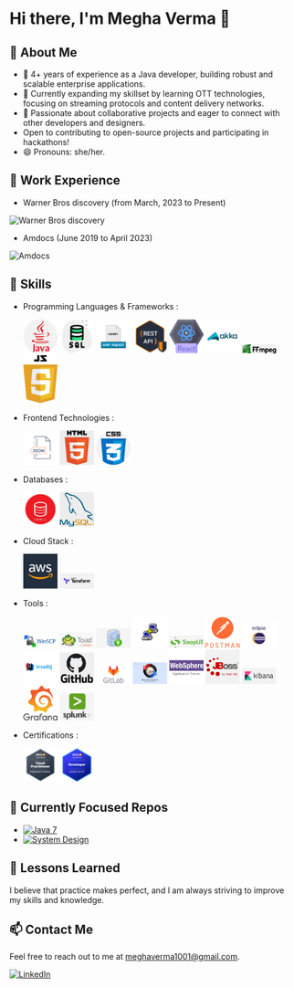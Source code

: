 # Hi there, I'm Megha Verma 👋

## 👀 About Me
- 🔭 4+ years of experience as a Java developer, building robust and scalable enterprise applications.
- 🌱 Currently expanding my skillset by learning OTT technologies, focusing on streaming protocols and content delivery networks.
- 💞️ Passionate about collaborative projects and eager to connect with other developers and designers.
- Open to contributing to open-source projects and participating in hackathons!
- 😄 Pronouns: she/her.
  

## 🏢 Work Experience

- Warner Bros discovery (from March, 2023 to Present)
<img src="https://github.com/Megha1001/Megha1001/assets/35575924/36a55f0c-a0a2-4a93-b3c0-d5b5d57165e6" alt="Warner Bros discovery" width="300">

- Amdocs (June 2019 to April 2023)
<img src="https://github.com/Megha1001/Megha1001/assets/35575924/86a34b15-1ebb-48ce-9fdf-a72cd5e84d12" alt="Amdocs" width="100">


## 🚀 Skills
- Programming Languages & Frameworks :

  <img src="https://github.com/Megha1001/Megha1001/blob/main/readme-resources/java%20(1).png" width="60"> <img src="https://github.com/Megha1001/Megha1001/blob/main/readme-resources/SQL_icon.png" width="60">  <img src="https://github.com/Megha1001/Megha1001/blob/main/readme-resources/soapAPI_icon.png" width="60"> <img src="https://github.com/Megha1001/Megha1001/blob/main/readme-resources/restApi_icon.png" width="60"> <img src="https://github.com/Megha1001/Megha1001/blob/main/readme-resources/react.png" width="60"> <img src="https://github.com/Megha1001/Megha1001/blob/main/readme-resources/AKKA_icon.png" width="60"> <img src="https://github.com/Megha1001/Megha1001/blob/main/readme-resources/ffmpeg_icon.png" width="60"> <img src="https://github.com/Megha1001/Megha1001/blob/main/readme-resources/JS_icon.png" width="60">

- Frontend Technologies :
  
    <img src="https://github.com/Megha1001/Megha1001/blob/main/readme-resources/JSON_icon.png" width="60">   <img src="https://github.com/Megha1001/Megha1001/blob/main/readme-resources/HTML_icon.png" width="60">    <img src="https://github.com/Megha1001/Megha1001/blob/main/readme-resources/CSS_icon.png" width="60"> 

- Databases :
  
    <img src="https://github.com/Megha1001/Megha1001/blob/main/readme-resources/Oracle_icon.png" width="60">   <img src="https://github.com/Megha1001/Megha1001/blob/main/readme-resources/MySQL_icon.png" width="60">

- Cloud Stack :
  
    <img src="https://github.com/Megha1001/Megha1001/blob/main/readme-resources/aws_icon.png" width="60">   <img src="https://github.com/Megha1001/Megha1001/blob/main/readme-resources/Terraform_icon.png" width="60">

- Tools :

    <img src="https://github.com/Megha1001/Megha1001/blob/main/readme-resources/WinSCP_icon.png" width="60">  <img src="https://github.com/Megha1001/Megha1001/blob/main/readme-resources/TOAD_icon.png" width="60">  <img src="https://github.com/Megha1001/Megha1001/blob/main/readme-resources/SQLDeveloper_icon.png" width="60"> <img src="https://github.com/Megha1001/Megha1001/blob/main/readme-resources/Putty_icon.png" width="60"> <img src="https://github.com/Megha1001/Megha1001/blob/main/readme-resources/SoapUI_icon.png" width="60"> <img src="https://github.com/Megha1001/Megha1001/blob/main/readme-resources/Postman_icon.png" width="60"> <img src="https://github.com/Megha1001/Megha1001/blob/main/readme-resources/EclipseIDE_icon.png" width="60"> <img src="https://github.com/Megha1001/Megha1001/blob/main/readme-resources/Intellij_icon.png" width="60"> <img src="https://github.com/Megha1001/Megha1001/blob/main/readme-resources/GITHub_icon.png" width="60"> <img src="https://github.com/Megha1001/Megha1001/blob/main/readme-resources/GitLab_icon.png" width="60"> <img src="https://github.com/Megha1001/Megha1001/blob/main/readme-resources/BeyondComparator_icon.png" width="60">  <img src="https://github.com/Megha1001/Megha1001/blob/main/readme-resources/WebSphere_icon.png" width="60">  <img src="https://github.com/Megha1001/Megha1001/blob/main/readme-resources/JBOSS_icon.png" width="60">  <img src="https://github.com/Megha1001/Megha1001/blob/main/readme-resources/kibana_icon.png" width="60">  <img src="https://github.com/Megha1001/Megha1001/blob/main/readme-resources/Grafana_icon.png" width="60">  <img src="https://github.com/Megha1001/Megha1001/blob/main/readme-resources/Splunk_icon.png" width="60"> 

- Certifications :
  
   <img src="https://github.com/Megha1001/Megha1001/blob/main/readme-resources/AWS%20Certified%20Cloud%20Practitioner.png" width="60">  <img src="https://github.com/Megha1001/Megha1001/blob/main/readme-resources/AWS%20Certified%20Developer%20Associate.png" width="60">

  
## 🔗 Currently Focused Repos
- [![Java 7](https://img.shields.io/badge/Java-7-blue?style=for-the-badge&logo=java&logoColor=white)](https://github.com/Megha1001/Java_Jan2024)
- [![System Design](https://img.shields.io/badge/System_Design-BrainStorming-yellow?style=for-the-badge&logo=data:image/png;base64,iVBORw0KGgoAAAANSUhEUgAAAB4AAAAeCAMAAAAM7l6QAAAABGdBTUEAALGPC/xhBQAAAAFzUkdCAK7OHOkAAABPUExURd////z8/Pm5ubp6enr6+vs7Ozv7+/x8fH19fX29vb39/f4+Pj5+fn6+/r6+vz8/Pz9/f3+/v7////wAAAP///wBZrKgAAAAcSURBVBhXY5hh/vx9Dp+HgAAB7OwZTRpfegAAAABJRU5ErkJggg==)](https://github.com/Megha1001/System-Design)

## 🎉 Lessons Learned
I believe that practice makes perfect, and I am always striving to improve my skills and knowledge.

## 📫 Contact Me
Feel free to reach out to me at meghaverma1001@gmail.com.

[![LinkedIn](https://img.shields.io/badge/linkedin-0A66C2?style=for-the-badge&logo=linkedin&logoColor=white)](https://www.linkedin.com/in/megha-verma-37658315b/)
